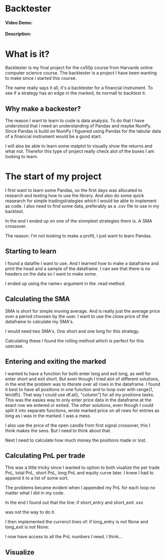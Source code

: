 # Backtester
#### Video Demo:  <URL HERE>
#### Description:

# What is it?

Backtester is my final project for the cs50p course from Harvards online computer science course.
The backtester is a project I have been wanting to make since i started this course. 

The name really says it all, it's a backtester for a financial instrument. To see if a strategy has an edge in the marked, its normall to backtest it. 

## Why make a backester?

The reason I want to learn to code is data analysis. To do that I have understood that I need an understanding of Pandas and maybe NumPy. Since Pandas is build on NumPy I figuered using Pandas for the tabular data of a financial instrument would be a good start. 

I will also be able to learn some matplot to visually show the returns and what not. Therefor this type of project really check alot of the boxes I am looking to learn.

# The start of my project

I first want to learn some Pandas, so the first days was allocated to research and testing how to use the library. And also do some quick reasearch for simple tradingstrategies which I would be able to implement as code. I also need to find some data, preferably as a .csv file to use in my backtest.

In the end I ended up on one of the sinmplest strategies there is. A SMA crossover.

The reason: I'm not looking to make a profit, I just want to learn Pandas. 

## Starting to learn

I found a datafile I want to use. And I learned how to make a dataframe and print the head and a sample of the dataframe. I can see that there is no headers on the data so I want to make some.

I ended up using the name= argument in the .read method.    

## Calculating the SMA

SMA is short for simple moving average. And is really just the average price over a period choosen by the user. I want to use the close price of the dataframe to calculate my SMA's.

I would need two SMA's. One short and one long for this strategy. 

Calculating these I found the rolling method which is perfect for this usecase. 

## Entering and exiting the marked

I wanted to have a function for both enter long and exit long, as well for enter short and exit short. 
But even though I tried alot of different solutions, in the end the problem was to itterate over all rows in the dataframe. I found it best to have all positions in one function and to loop over with range(1, len(df)). That way I could use df.at[i, "column"] for all my positions tasks. 
This was the easies way to only enter price data in the dataframe at the exact row we entered or exited. 
The other solutions, even though I could split it into separate functions, wrote marked price on all rows for entries as long as i was in the marked. I was a mess. 

I also use the price of the open candle from first signal crossover, this I think makes the sens. But I need to think about that.

Next I need to calculate how much money the positions made or lost.

## Calculating PnL per trade

This was a little tricky since I wanted to option to both viualize the per trade PnL, total PnL, short PnL, long PnL and equity curve later. I knew I had to append it to a list of some sort.

The problems became evident when I appended my PnL for each loop no matter what I did in my code.

In the end I found out that the line:
    if short_entry and short_exit:
        xxx

was not the way to do it. 

I then implemented the currenct lines of:
    if long_entry is not None and long_exit is not None:

I now have access to all the PnL numbers I need. I think...

## Visualize

